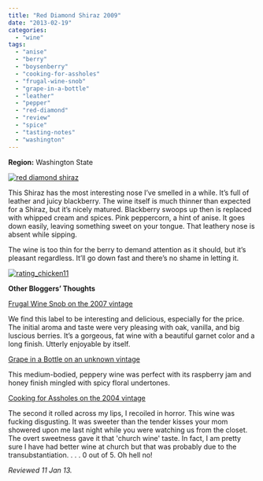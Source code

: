 ```yaml
---
title: "Red Diamond Shiraz 2009"
date: "2013-02-19"
categories: 
  - "wine"
tags: 
  - "anise"
  - "berry"
  - "boysenberry"
  - "cooking-for-assholes"
  - "frugal-wine-snob"
  - "grape-in-a-bottle"
  - "leather"
  - "pepper"
  - "red-diamond"
  - "review"
  - "spice"
  - "tasting-notes"
  - "washington"
---
```


**Region:** Washington State

[![red diamond shiraz](http://s3.amazonaws.com/thegourmez-wpmedia/2013/02/red-diamond-shiraz.jpg)](http://www.thegourmez.com/2013/02/red-diamond-shiraz-2009/red-diamond-shiraz/)

This Shiraz has the most interesting nose I’ve smelled in a while. It’s full of leather and juicy blackberry. The wine itself is much thinner than expected for a Shiraz, but it’s nicely matured. Blackberry swoops up then is replaced with whipped cream and spices. Pink peppercorn, a hint of anise. It goes down easily, leaving something sweet on your tongue. That leathery nose is absent while sipping.

The wine is too thin for the berry to demand attention as it should, but it’s pleasant regardless. It’ll go down fast and there’s no shame in letting it.

[![rating_chicken11](http://s3.amazonaws.com/thegourmez-wpmedia/2009/02/rating_chicken11.gif)](http://www.thegourmez.com/2009/02/barten-guestier-private-selection-merlot-2006/rating_chicken11/)

**Other Bloggers’ Thoughts**

[Frugal Wine Snob on the 2007 vintage](http://www.thefrugalwinesnob.com/2011/09/02/recommended-2007-red-diamond-shiraz-also-cabernet-sauvignon-13-5-abv-suggested-retail-9-99-available-for-as-little-as-6-99-a-treasure-for-that-price/)

We find this label to be interesting and delicious, especially for the price. The initial aroma and taste were very pleasing with oak, vanilla, and big luscious berries. It’s a gorgeous, fat wine with a beautiful garnet color and a long finish. Utterly enjoyable by itself.

[Grape in a Bottle on an unknown vintage](http://www.grapeinabottle.com/2009/08/red-diamond-shiraz-shines-at-my-bar-b-que/)

This medium-bodied, peppery wine was perfect with its raspberry jam and honey finish mingled with spicy floral undertones.

[Cooking for Assholes on the 2004 vintage](http://cookingforassholes.blogspot.com/2009/05/red-diamond-winery-2004-shiraz.html)

The second it rolled across my lips, I recoiled in horror. This wine was fucking disgusting. It was sweeter than the tender kisses your mom showered upon me last night while you were watching us from the closet. The overt sweetness gave it that 'church wine' taste. In fact, I am pretty sure I have had better wine at church but that was probably due to the transubstantiation. . . . 0 out of 5. Oh hell no!

_Reviewed 11 Jan 13._
